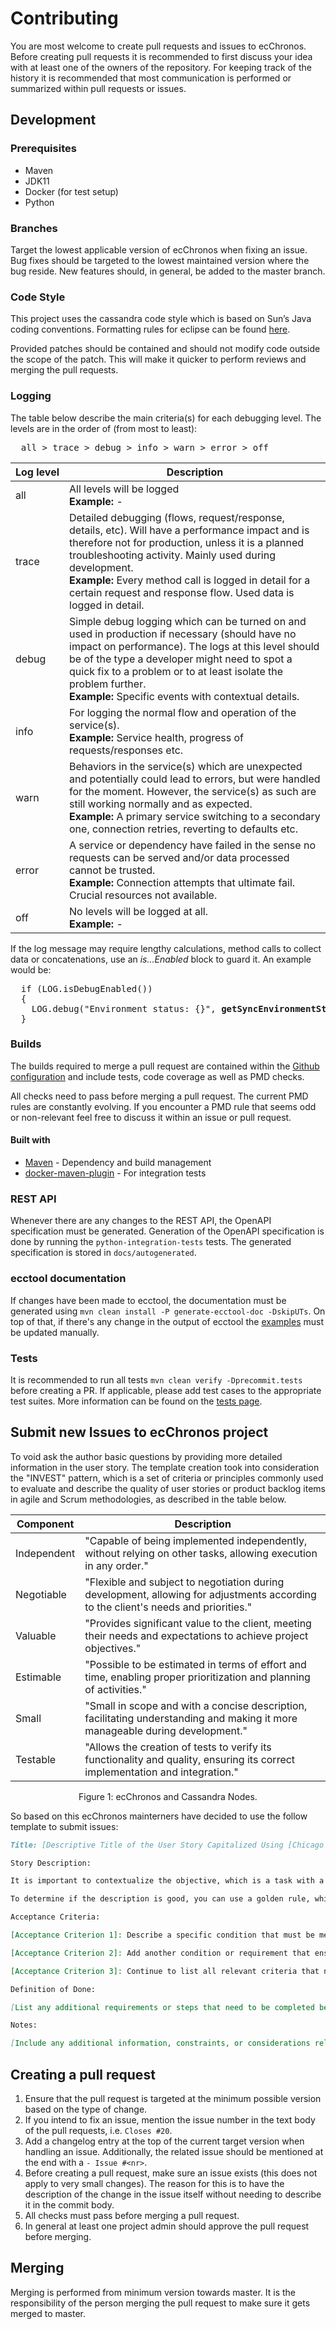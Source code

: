 # Contributing

You are most welcome to create pull requests and issues to ecChronos.
Before creating pull requests it is recommended to first discuss your idea with at least one of the owners of the repository.
For keeping track of the history it is recommended that most communication is performed or summarized within pull requests or issues.

## Development

### Prerequisites

* Maven
* JDK11
* Docker (for test setup)
* Python

### Branches

Target the lowest applicable version of ecChronos when fixing an issue.
Bug fixes should be targeted to the lowest maintained version where the bug reside.
New features should, in general, be added to the master branch.

### Code Style

This project uses the cassandra code style which is based on Sun’s Java coding conventions.
Formatting rules for eclipse can be found [here](../code_style.xml).

Provided patches should be contained and should not modify code outside the scope of the patch.
This will make it quicker to perform reviews and merging the pull requests.

### Logging

The table below describe the main criteria(s) for each debugging level. The levels are in the order of (from most to least):
<br>
<pre>
  all > trace > debug > info > warn > error > off
</pre>

| Log&nbsp;level | Description                                                                                                                                                                                                                                                                                                                                          |
|----------------|------------------------------------------------------------------------------------------------------------------------------------------------------------------------------------------------------------------------------------------------------------------------------------------------------------------------------------------------------|
| all            | All levels will be logged <br> <b>Example:</b> -                                                                                                                                                                                                                                                                                                     |
| trace          | Detailed debugging (flows, request/response, details, etc). Will have a performance impact and is therefore not for production, unless it is a planned troubleshooting activity. Mainly used during development. <br>  <b>Example:</b> Every method call is logged in detail for a certain request and response flow. Used data is logged in detail. |
| debug          | Simple debug logging which can be turned on and used in production if necessary (should have no impact on performance). The logs at this level should be of the type a developer might need to spot a quick fix to a problem or to at least isolate the problem further. <br> <b>Example:</b> Specific events with contextual details.               |
| info           | For logging the normal flow and operation of the service(s). <br> <b>Example:</b> Service health, progress of requests/responses etc.                                                                                                                                                                                                                |
| warn           | Behaviors in the service(s) which are unexpected and potentially could lead to errors, but were handled for the moment. However, the service(s) as such are still working normally and as expected. <br> <b>Example:</b> A primary service switching to a secondary one, connection retries, reverting to defaults etc.                              |
| error          | A service or dependency have failed in the sense no requests can be served and/or data processed cannot be trusted. <br> <b>Example:</b> Connection attempts that ultimate fail. Crucial resources not available.                                                                                                                                    |
| off            | No levels will be logged at all. <br> <b>Example:</b> -                                                                                                                                                                                                                                                                                              |                                                                                                                                                                                                                                                |

If the log message may require lengthy calculations, method calls to collect data or concatenations, use an <i>is...Enabled</i> block to guard it. An example would be:
<pre>
  if (LOG.isDebugEnabled())
  {
    LOG.debug("Environment status: {}", <b>getSyncEnvironmentStatus()</b>);
  }
</pre>

### Builds

The builds required to merge a pull request are contained within the [Github configuration](../.github/workflows/actions.yml) and include tests, code coverage as well as PMD checks.

All checks need to pass before merging a pull request.
The current PMD rules are constantly evolving.
If you encounter a PMD rule that seems odd or non-relevant feel free to discuss it within an issue or pull request.

#### Built with

* [Maven](https://maven.apache.org) - Dependency and build management
* [docker-maven-plugin](https://github.com/fabric8io/docker-maven-plugin) - For integration tests

### REST API

Whenever there are any changes to the REST API, the OpenAPI specification must be generated.
Generation of the OpenAPI specification is done by running the `python-integration-tests` tests.
The generated specification is stored in `docs/autogenerated`.

### ecctool documentation

If changes have been made to ecctool, the documentation must be generated using `mvn clean install -P generate-ecctool-doc -DskipUTs`.
On top of that, if there's any change in the output of ecctool the [examples](ECCTOOL_EXAMPLES.md) must be updated manually.

### Tests

It is recommended to run all tests `mvn clean verify -Dprecommit.tests` before creating a PR.
If applicable, please add test cases to the appropriate test suites.
More information can be found on the [tests page](TESTS.md).

## Submit new Issues to ecChronos project

To void ask the author basic questions by providing more detailed information in the user story. The template creation took into consideration the "INVEST" pattern, which is a set of criteria or principles commonly used to evaluate and describe the quality of user stories or product backlog items in agile and Scrum methodologies, as described in the table below.

<div align="center">

   | Component    | Description                                                                                                                        |
   |--------------|------------------------------------------------------------------------------------------------------------------------------------|
   | Independent  | "Capable of being implemented independently, without relying on other tasks, allowing execution in any order."                     |
   | Negotiable   | "Flexible and subject to negotiation during development, allowing for adjustments according to the client's needs and priorities." |
   | Valuable     | "Provides significant value to the client, meeting their needs and expectations to achieve project objectives."                    |
   | Estimable    | "Possible to be estimated in terms of effort and time, enabling proper prioritization and planning of activities."                 |
   | Small        | "Small in scope and with a concise description, facilitating understanding and making it more manageable during development."      |
   | Testable     | "Allows the creation of tests to verify its functionality and quality, ensuring its correct implementation and integration."       |

  <figcaption>Figure 1: ecChronos and Cassandra Nodes.</figcaption>
</div>

So based on this ecChronos mainterners have decided to use the follow template to submit issues:

```markdown
Title: [Descriptive Title of the User Story Capitalized Using [Chicago style capitalization](https://capitalizemytitle.com/style/Chicago/).]

Story Description:

It is important to contextualize the objective, which is a task with a purpose. Therefore, it describes the current system's behavior and its proposed improvement/correction. Additionally, it should reference where the potential change should be made if the user story author has this information. This is to avoid asking the author basic questions that could have been avoided by providing more detailed information in the user story.

To determine if the description is good, you can use a golden rule, which is to ask yourself the following question: "If I was not aware of the content of this user story, could I start working just by reading the description and the code?"

Acceptance Criteria:

[Acceptance Criterion 1]: Describe a specific condition that must be met for the user story to be considered complete.

[Acceptance Criterion 2]: Add another condition or requirement that ensures the story's functionality.

[Acceptance Criterion 3]: Continue to list all relevant criteria that need to be satisfied.

Definition of Done:

[List any additional requirements or steps that need to be completed before considering the user story done.]

Notes:

[Include any additional information, constraints, or considerations related to the user story.]
```

## Creating a pull request

1. Ensure that the pull request is targeted at the minimum possible version based on the type of change.
2. If you intend to fix an issue, mention the issue number in the text body of the pull requests, i.e. `Closes #20`.
3. Add a changelog entry at the top of the current target version when handling an issue.
   Additionally, the related issue should be mentioned at the end with a `- Issue #<nr>`.
4. Before creating a pull request, make sure an issue exists (this does not apply to very small changes).
   The reason for this is to have the description of the change in the issue itself without needing to describe
   it in the commit body.
5. All checks must pass before merging a pull request.
6. In general at least one project admin should approve the pull request before merging.

## Merging

Merging is performed from minimum version towards master.
It is the responsibility of the person merging the pull request to make sure it gets merged to master.
